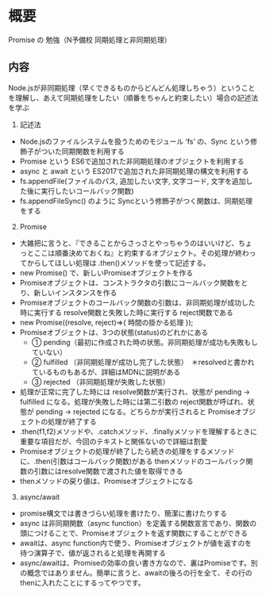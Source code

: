 # 概要
Promise の 勉強（N予備校 同期処理と非同期処理）

## 内容
Node.jsが非同期処理（早くできるものからどんどん処理しちゃう）ということを理解し、あえて同期処理をしたい（順番をちゃんと約束したい）場合の記述法を学ぶ

1. 記述法
- Node.jsのファイルシステムを扱うためのモジュール ‘fs’ の、Sync という修飾子がついた同期関数を利用する
- Promise という ES6で追加された非同期処理のオブジェクトを利用する
- async と await という ES2017で追加された非同期処理の構文を利用する
- fs.appendFile(ファイルのパス, 追加したい文字, 文字コード, 文字を追加した後に実行したいコールバック関数) 
- fs.appendFileSync() のように Syncという修飾子がつく関数は、同期処理をする

2. Promise
- 大雑把に言うと、『できることからさっさとやっちゃうのはいいけど、ちょっとここは順番決めておくね』と約束するオブジェクト。その処理が終わってからしてほしい処理は .then()メソッドを使って記述する。
- new Promise() で、新しいPromiseオブジェクトを作る
- Promiseオブジェクトは、コンストラクタの引数にコールバック関数をとり、新しいインスタンスを作る
- Promiseオブジェクトのコールバック関数の引数は、非同期処理が成功した時に実行する resolve関数と失敗した時に実行する reject関数である
- new Promise((resolve, reject)=>{ 時間の掛かる処理 });
- Promiseオブジェクトは、3つの状態(status)のどれかにある
	- ① pending（最初に作成された時の状態。非同期処理が成功も失敗もしていない）
	- ② fulfilled （非同期処理が成功し完了した状態）　＊resolvedと書かれているものもあるが、詳細はMDNに説明がある
	- ③ rejected （非同期処理が失敗した状態）
- 処理が正常に完了した時には resolve関数が実行され、状態が pending → fulfilled になる。処理が失敗した時には第二引数の reject関数が呼ばれ、状態が pending → rejected になる。どちらかが実行されると Promiseオブジェクトの処理が終了する
- .then(f1,f2)メソッドや、.catchメソッド、.finallyメソッドを理解するときに重要な項目だが、今回のテキストと関係ないので詳細は割愛
- Promiseオブジェクトの処理が終了したら続きの処理をするメソッドに、.then(引数はコールバック関数)がある
thenメソッドのコールバック関数の引数にはresolve関数で渡された値を取得できる
- thenメソッドの戻り値は、Promiseオブジェクトになる

3. async/await
- promise構文では書きづらい処理を書けたり、簡潔に書けたりする
- async は非同期関数（async function）を定義する関数宣言であり、関数の頭につけることで、Promiseオブジェクトを返す関数にすることができる
- awaitは、async function内で使う、Promiseオブジェクトが値を返すのを待つ演算子で、値が返されると処理を再開する
- async/awaitは、Promiseの効率の良い書き方なので、裏はPromiseです。別の概念ではありません。簡単に言うと、awaitの後ろの行を全て、その行のthenに入れたことにするってやつです。
